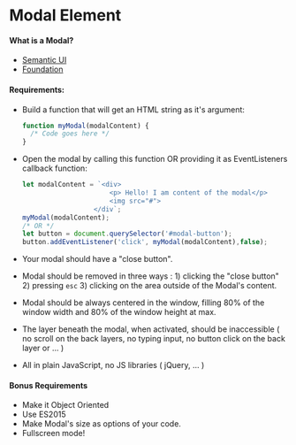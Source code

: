 # Modal Element

#### What is a Modal?

- [Semantic UI](http://semantic-ui.com/modules/modal.html)
- [Foundation](http://foundation.zurb.com/sites/docs/v/5.5.3/components/reveal.html)

#### Requirements:

- Build a function that will get an HTML string as it's argument:

  ```javascript
  function myModal(modalContent) {
    /* Code goes here */
  }
  ```

- Open the modal by calling this function OR providing it as EventListeners callback function:

  ```javascript
  let modalContent = `<div>
  						<p> Hello! I am content of the modal</p>
  						<img src="#">
  					</div`;
  myModal(modalContent);
  /* OR */
  let button = document.querySelector('#modal-button');
  button.addEventListener('click', myModal(modalContent),false);
  ```

- Your modal should have a "close button".

- Modal should be removed in three ways : 1) clicking the "close button" 2) pressing `esc` 3) clicking on the area outside of the Modal's content.

- Modal should be always centered in the window, filling 80% of the window width and 80% of the window height at max.

- The layer beneath the modal, when activated, should be inaccessible ( no scroll on the back layers, no typing input, no button click on the back layer or …  )

- All in plain JavaScript, no JS libraries ( jQuery, ... )



#### Bonus Requirements

* Make it Object Oriented
* Use ES2015
* Make Modal's size as options of your code.
* Fullscreen mode!

